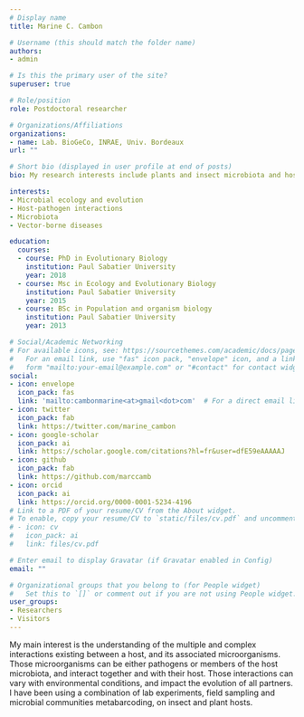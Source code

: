 ```yaml
---
# Display name
title: Marine C. Cambon

# Username (this should match the folder name)
authors:
- admin

# Is this the primary user of the site?
superuser: true

# Role/position
role: Postdoctoral researcher

# Organizations/Affiliations
organizations:
- name: Lab. BioGeCo, INRAE, Univ. Bordeaux
url: ""

# Short bio (displayed in user profile at end of posts)
bio: My research interests include plants and insect microbiota and host-pathogen interactions.

interests:
- Microbial ecology and evolution
- Host-pathogen interactions
- Microbiota
- Vector-borne diseases

education:
  courses:
  - course: PhD in Evolutionary Biology
    institution: Paul Sabatier University
    year: 2018
  - course: Msc in Ecology and Evolutionary Biology
    institution: Paul Sabatier University
    year: 2015
  - course: BSc in Population and organism biology
    institution: Paul Sabatier University
    year: 2013

# Social/Academic Networking
# For available icons, see: https://sourcethemes.com/academic/docs/page-builder/#icons
#   For an email link, use "fas" icon pack, "envelope" icon, and a link in the
#   form "mailto:your-email@example.com" or "#contact" for contact widget.
social:
- icon: envelope
  icon_pack: fas
  link: 'mailto:cambonmarine<at>gmail<dot>com'  # For a direct email link, use "mailto:test@example.org".
- icon: twitter
  icon_pack: fab
  link: https://twitter.com/marine_cambon
- icon: google-scholar
  icon_pack: ai
  link: https://scholar.google.com/citations?hl=fr&user=dfE59eAAAAAJ
- icon: github
  icon_pack: fab
  link: https://github.com/marccamb
- icon: orcid
  icon_pack: ai
  link: https://orcid.org/0000-0001-5234-4196
# Link to a PDF of your resume/CV from the About widget.
# To enable, copy your resume/CV to `static/files/cv.pdf` and uncomment the lines below.
# - icon: cv
#   icon_pack: ai
#   link: files/cv.pdf

# Enter email to display Gravatar (if Gravatar enabled in Config)
email: ""

# Organizational groups that you belong to (for People widget)
#   Set this to `[]` or comment out if you are not using People widget.
user_groups:
- Researchers
- Visitors
---
```


My main interest is the understanding of the multiple and complex interactions existing between a host, and its associated microorganisms. Those microorganisms
can be either pathogens or members of the host microbiota, and interact together and with their host. Those interactions can vary with environmental conditions, and impact the evolution of all partners. I have been using a combination of lab experiments, field sampling and microbial communities metabarcoding, on insect and plant hosts.
